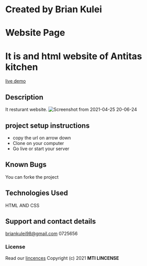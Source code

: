 # Created by Brian Kulei
# Website Page
# It is and html website of Antitas kitchen
[live demo](https://brian6382.github.io/Anitas_Kitchen_project/)
## Description
It resturant website.
![Screenshot from 2021-04-25 20-06-24](https://user-images.githubusercontent.com/82508349/116002297-cbd76080-a601-11eb-8a69-113540691483.png)
## project setup instructions
- copy the url on arrow down
- Clone on your computer
- Go live or start your server
## Known Bugs
You can forke the project
## Technologies Used
HTML AND CSS
## Support and contact details
briankulei98@gmail.com 0725656
### License
Read our [lincences](./Lincense)
Copyright (c) 2021 **MTI LINCENSE**
